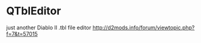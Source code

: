 QTblEditor
==========

just another Diablo II .tbl file editor
http://d2mods.info/forum/viewtopic.php?f=7&t=57015